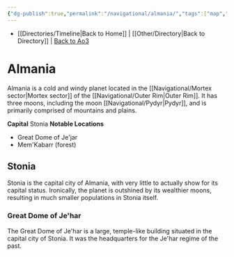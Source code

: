 ```yaml
---
{"dg-publish":true,"permalink":"/navigational/almania/","tags":["map","planet","outerrim","mortex"],"dgHomeLink":false}
---
```


- [[Directories/Timeline\|Back to Home]] | [[Other/Directory\|Back to Directory]] | [Back to Ao3](https://archiveofourown.org/works/19334440/chapters/45992584)

# Almania
Almania is a cold and windy planet located in the [[Navigational/Mortex sector\|Mortex sector]] of the [[Navigational/Outer Rim\|Outer Rim]]. It has three moons, including the moon [[Navigational/Pydyr\|Pydyr]], and is primarily comprised of mountains and plains. 

**Capital** Stonia 
**Notable Locations**
- Great Dome of Je'jar
- Mem'Kabarr (forest)

## Stonia
Stonia is the capital city of Almania, with very little to actually show for its capital status. Ironically, the planet is outshined by its wealthier moons, resulting in much smaller populations in Stonia itself.

### Great Dome of Je'har
The Great Dome of Je'har is a large, temple-like building situated in the capital city of Stonia. It was the headquarters for the Je'har regime of the past. 